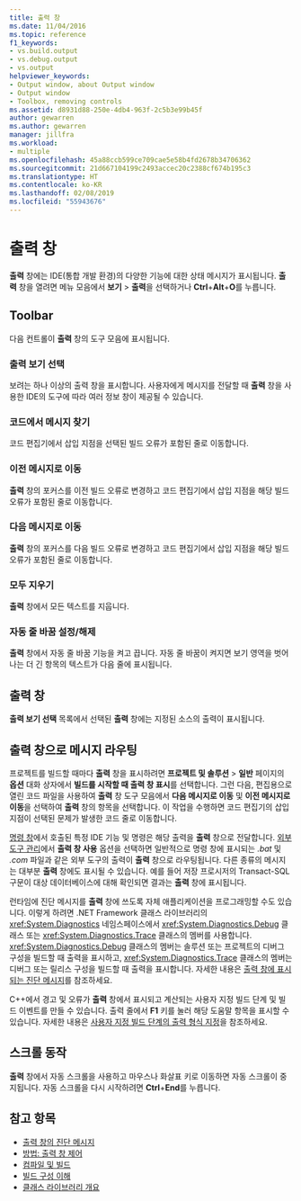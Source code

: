 ```yaml
---
title: 출력 창
ms.date: 11/04/2016
ms.topic: reference
f1_keywords:
- vs.build.output
- vs.debug.output
- vs.output
helpviewer_keywords:
- Output window, about Output window
- Output window
- Toolbox, removing controls
ms.assetid: d8931d88-250e-4db4-963f-2c5b3e99b45f
author: gewarren
ms.author: gewarren
manager: jillfra
ms.workload:
- multiple
ms.openlocfilehash: 45a88ccb599ce709cae5e58b4fd2678b34706362
ms.sourcegitcommit: 21d667104199c2493accec20c2388cf674b195c3
ms.translationtype: HT
ms.contentlocale: ko-KR
ms.lasthandoff: 02/08/2019
ms.locfileid: "55943676"
---
```

# <a name="output-window"></a>출력 창

**출력** 창에는 IDE(통합 개발 환경)의 다양한 기능에 대한 상태 메시지가 표시됩니다. **출력** 창을 열려면 메뉴 모음에서 **보기** > **출력**을 선택하거나 **Ctrl**+**Alt**+**O**를 누릅니다.

## <a name="toolbar"></a>Toolbar

다음 컨트롤이 **출력** 창의 도구 모음에 표시됩니다.

### <a name="show-output-from"></a>출력 보기 선택

보려는 하나 이상의 출력 창을 표시합니다. 사용자에게 메시지를 전달할 때 **출력** 창을 사용한 IDE의 도구에 따라 여러 정보 창이 제공될 수 있습니다.

### <a name="find-message-in-code"></a>코드에서 메시지 찾기

코드 편집기에서 삽입 지점을 선택된 빌드 오류가 포함된 줄로 이동합니다.

### <a name="go-to-previous-message"></a>이전 메시지로 이동

**출력** 창의 포커스를 이전 빌드 오류로 변경하고 코드 편집기에서 삽입 지점을 해당 빌드 오류가 포함된 줄로 이동합니다.

### <a name="go-to-next-message"></a>다음 메시지로 이동

**출력** 창의 포커스를 다음 빌드 오류로 변경하고 코드 편집기에서 삽입 지점을 해당 빌드 오류가 포함된 줄로 이동합니다.

### <a name="clear-all"></a>모두 지우기

**출력** 창에서 모든 텍스트를 지웁니다.

### <a name="toggle-word-wrap"></a>자동 줄 바꿈 설정/해제

**출력** 창에서 자동 줄 바꿈 기능을 켜고 끕니다. 자동 줄 바꿈이 켜지면 보기 영역을 벗어나는 더 긴 항목의 텍스트가 다음 줄에 표시됩니다.

## <a name="output-pane"></a>출력 창

**출력 보기 선택** 목록에서 선택된 **출력** 창에는 지정된 소스의 출력이 표시됩니다.

## <a name="route-messages-to-the-output-window"></a>출력 창으로 메시지 라우팅

프로젝트를 빌드할 때마다 **출력** 창을 표시하려면 **프로젝트 및 솔루션** > **일반** 페이지의 **옵션** 대화 상자에서 **빌드를 시작할 때 출력 창 표시**를 선택합니다. 그런 다음, 편집용으로 열린 코드 파일을 사용하여 **출력** 창 도구 모음에서 **다음 메시지로 이동** 및 **이전 메시지로 이동**을 선택하여 **출력** 창의 항목을 선택합니다. 이 작업을 수행하면 코드 편집기의 삽입 지점이 선택된 문제가 발생한 코드 줄로 이동합니다.

[명령 창](../../ide/reference/command-window.md)에서 호출된 특정 IDE 기능 및 명령은 해당 출력을 **출력** 창으로 전달합니다. [외부 도구 관리](../../ide/managing-external-tools.md)에서 **출력 창 사용** 옵션을 선택하면 일반적으로 명령 창에 표시되는 *.bat* 및 *.com* 파일과 같은 외부 도구의 출력이 **출력** 창으로 라우팅됩니다. 다른 종류의 메시지는 대부분 **출력** 창에도 표시될 수 있습니다. 예를 들어 저장 프로시저의 Transact-SQL 구문이 대상 데이터베이스에 대해 확인되면 결과는 **출력** 창에 표시됩니다.

런타임에 진단 메시지를 **출력** 창에 쓰도록 자체 애플리케이션을 프로그래밍할 수도 있습니다. 이렇게 하려면 .NET Framework 클래스 라이브러리의 <xref:System.Diagnostics> 네임스페이스에서 <xref:System.Diagnostics.Debug> 클래스 또는 <xref:System.Diagnostics.Trace> 클래스의 멤버를 사용합니다. <xref:System.Diagnostics.Debug> 클래스의 멤버는 솔루션 또는 프로젝트의 디버그 구성을 빌드할 때 출력을 표시하고, <xref:System.Diagnostics.Trace> 클래스의 멤버는 디버그 또는 릴리스 구성을 빌드할 때 출력을 표시합니다. 자세한 내용은 [출력 창에 표시되는 진단 메시지](../../debugger/diagnostic-messages-in-the-output-window.md)를 참조하세요.

C++에서 경고 및 오류가 **출력** 창에서 표시되고 계산되는 사용자 지정 빌드 단계 및 빌드 이벤트를 만들 수 있습니다. 출력 줄에서 **F1** 키를 눌러 해당 도움말 항목을 표시할 수 있습니다. 자세한 내용은 [사용자 지정 빌드 단계의 출력 형식 지정](/cpp/ide/formatting-the-output-of-a-custom-build-step-or-build-event)을 참조하세요.

## <a name="scroll-behavior"></a>스크롤 동작

**출력** 창에서 자동 스크롤을 사용하고 마우스나 화살표 키로 이동하면 자동 스크롤이 중지됩니다. 자동 스크롤을 다시 시작하려면 **Ctrl**+**End**를 누릅니다.

## <a name="see-also"></a>참고 항목

- [출력 창의 진단 메시지](../../debugger/diagnostic-messages-in-the-output-window.md)
- [방법: 출력 창 제어](https://msdn.microsoft.com/Library/91aebd15-8854-4a7a-9f7d-57376fb4e858)
- [컴파일 및 빌드](../../ide/compiling-and-building-in-visual-studio.md)
- [빌드 구성 이해](../../ide/understanding-build-configurations.md)
- [클래스 라이브러리 개요](/dotnet/standard/class-library-overview)